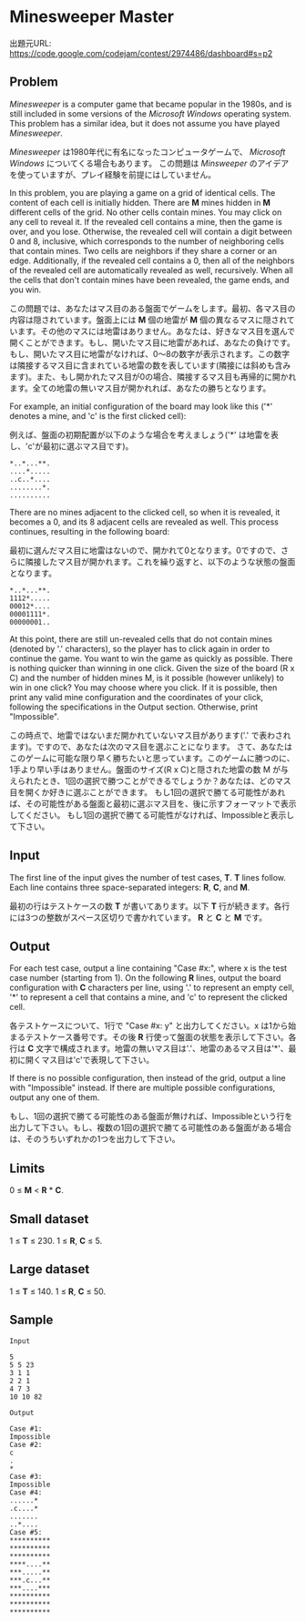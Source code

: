 # Minesweeper Master

出題元URL: https://code.google.com/codejam/contest/2974486/dashboard#s=p2

## Problem

*Minesweeper* is a computer game that became popular in the 1980s, and is still included in some versions of the *Microsoft Windows* operating system. This problem has a similar idea, but it does not assume you have played *Minesweeper*.

*Minesweeper* は1980年代に有名になったコンピュータゲームで、 *Microsoft Windows* についてくる場合もあります。
この問題は *Minsweeper* のアイデアを使っていますが、プレイ経験を前提にはしていません。

In this problem, you are playing a game on a grid of identical cells. The content of each cell is initially hidden. There are **M** mines hidden in **M** different cells of the grid. No other cells contain mines. You may click on any cell to reveal it. If the revealed cell contains a mine, then the game is over, and you lose. Otherwise, the revealed cell will contain a digit between 0 and 8, inclusive, which corresponds to the number of neighboring cells that contain mines. Two cells are neighbors if they share a corner or an edge. Additionally, if the revealed cell contains a 0, then all of the neighbors of the revealed cell are automatically revealed as well, recursively. When all the cells that don't contain mines have been revealed, the game ends, and you win.

この問題では、あなたはマス目のある盤面でゲームをします。最初、各マス目の内容は隠されています。盤面上には **M** 個の地雷が **M** 個の異なるマスに隠されています。その他のマスには地雷はありません。あなたは、好きなマス目を選んで開くことができます。もし、開いたマス目に地雷があれば、あなたの負けです。もし、開いたマス目に地雷がなければ、0～8の数字が表示されます。この数字は隣接するマス目に含まれている地雷の数を表しています(隣接には斜めも含みます)。また、もし開かれたマス目が0の場合、隣接するマス目も再帰的に開かれます。全ての地雷の無いマス目が開かれれば、あなたの勝ちとなります。

For example, an initial configuration of the board may look like this ('\*' denotes a mine, and 'c' is the first clicked cell):

例えば、盤面の初期配置が以下のような場合を考えましょう('\*' は地雷を表し、'c'が最初に選ぶマス目です)。

```
*..*...**.
....*.....
..c..*....
........*.
..........
```

There are no mines adjacent to the clicked cell, so when it is revealed, it becomes a 0, and its 8 adjacent cells are revealed as well. This process continues, resulting in the following board:

最初に選んだマス目に地雷はないので、開かれて0となります。0ですので、さらに隣接したマス目が開かれます。これを繰り返すと、以下のような状態の盤面となります。

```
*..*...**.
1112*.....
00012*....
00001111*.
00000001..
```

At this point, there are still un-revealed cells that do not contain mines (denoted by '.' characters), so the player has to click again in order to continue the game.
You want to win the game as quickly as possible. There is nothing quicker than winning in one click. Given the size of the board (R x C) and the number of hidden mines M, is it possible (however unlikely) to win in one click? You may choose where you click. If it is possible, then print any valid mine configuration and the coordinates of your click, following the specifications in the Output section. Otherwise, print "Impossible".

この時点で、地雷ではないまだ開かれていないマス目があります('.' で表わされます)。ですので、あなたは次のマス目を選ぶことになります。
さて、あなたはこのゲームに可能な限り早く勝ちたいと思っています。このゲームに勝つのに、1手より早い手はありません。盤面のサイズ(R x C)と隠された地雷の数 M が与えられたとき、1回の選択で勝つことができるでしょうか？あなたは、どのマス目を開くか好きに選ぶことができます。
もし1回の選択で勝てる可能性があれば、その可能性がある盤面と最初に選ぶマス目を、後に示すフォーマットで表示してください。
もし1回の選択で勝てる可能性がなければ、Impossibleと表示して下さい。

## Input

The first line of the input gives the number of test cases, **T**. **T** lines follow. Each line contains three space-separated integers: **R**, **C**, and **M**.

最初の行はテストケースの数 **T** が書いてあります。以下 **T** 行が続きます。各行には3つの整数がスペース区切りで書かれています。 **R** と **C** と **M** です。

## Output

For each test case, output a line containing "Case #x:", where x is the test case number (starting from 1). On the following **R** lines, output the board configuration with **C** characters per line, using '.' to represent an empty cell, '\*' to represent a cell that contains a mine, and 'c' to represent the clicked cell.

各テストケースについて、1行で "Case #x: y" と出力してください。x は1から始まるテストケース番号です。その後 **R** 行使って盤面の状態を表示して下さい。各行は **C** 文字で構成されます。地雷の無いマス目は'.'、地雷のあるマス目は'\*'、最初に開くマス目は'c'で表現して下さい。

If there is no possible configuration, then instead of the grid, output a line with "Impossible" instead. If there are multiple possible configurations, output any one of them.

もし、1回の選択で勝てる可能性のある盤面が無ければ、Impossibleという行を出力して下さい。もし、複数の1回の選択で勝てる可能性のある盤面がある場合は、そのうちいずれかの1つを出力して下さい。

## Limits

0 ≤ **M** < **R** * **C**.

## Small dataset

1 ≤ **T** ≤ 230.
1 ≤ **R**, **C** ≤ 5.

## Large dataset

1 ≤ **T** ≤ 140.
1 ≤ **R**, **C** ≤ 50.

## Sample

```
Input

5
5 5 23
3 1 1
2 2 1
4 7 3
10 10 82

Output

Case #1:
Impossible
Case #2:
c
.
*
Case #3:
Impossible
Case #4:
......*
.c....*
.......
..*....
Case #5:
**********
**********
**********
****....**
***.....**
***.c...**
***....***
**********
**********
**********
```
